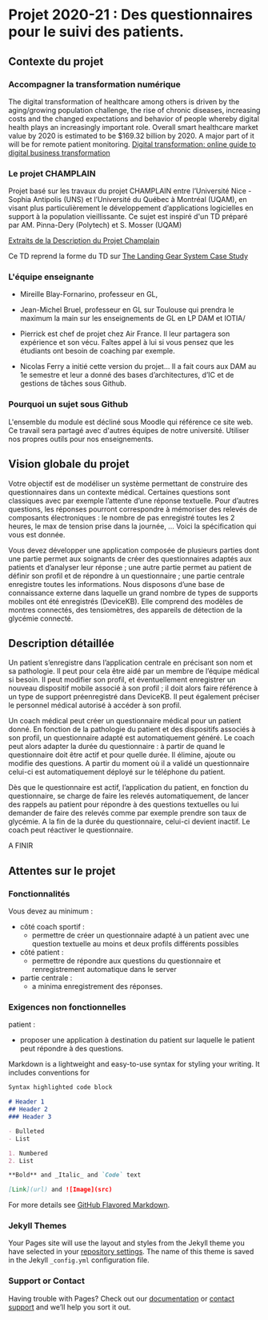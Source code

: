 # Projet 2020-21 : Des questionnaires pour le suivi des patients.


## Contexte du projet

### Accompagner la transformation numérique
The digital transformation of healthcare among others is driven by the aging/growing population challenge, the rise of chronic diseases, increasing costs and the changed expectations and behavior of people whereby digital health plays an increasingly important role.
Overall smart healthcare market value by 2020 is estimated to be $169.32 billion by 2020. A major part of it will be for remote patient monitoring.
[Digital transformation: online guide to digital business transformation](https://www.i-scoop.eu/digital-transformation/)

### Le projet CHAMPLAIN

Projet basé sur les travaux du projet CHAMPLAIN entre l’Université Nice - Sophia Antipolis (UNS) et l’Université du Québec à Montréal (UQAM), en visant plus particulièrement le développement d’applications logicielles en support à la population vieillissante.
Ce sujet est inspiré d'un TD préparé par AM. Pinna-Dery (Polytech) et S. Mosser (UQAM)

[Extraits de la Description du Projet Champlain](ChamplainIntroduction.txt)

Ce TD reprend la forme du TD sur [The Landing Gear System Case Study](https://mi-git.univ-tlse2.fr/ECb/LGS/blob/master/README.adoc)

### L'équipe enseignante
- Mireille Blay-Fornarino, professeur en GL, 
- Jean-Michel Bruel, professeur en GL sur Toulouse qui prendra le maximum la main sur les enseignements de GL en LP DAM et IOTIA/

- Pierrick est chef de projet chez Air France. Il leur partagera son expérience et son vécu. Faîtes appel à lui si vous pensez que les étudiants ont besoin de coaching par exemple.

- Nicolas Ferry a initié cette version du projet... Il a fait cours aux DAM au 1e semestre et leur a donné des bases d’architectures, d’IC et de gestions de tâches sous Github.

### Pourquoi un sujet sous Github
L'ensemble du module est décliné sous Moodle qui référence ce site web.
Ce travail sera partagé avec d'autres équipes de notre université.
Utiliser nos propres outils pour nos enseignements.

## Vision globale du projet
Votre objectif est de modéliser un système permettant de construire des questionnaires dans un contexte médical.  Certaines questions sont classiques avec par exemple l’attente d’une réponse textuelle. Pour d’autres questions, les réponses pourront correspondre à mémoriser des relevés de composants électroniques : le nombre de pas enregistré toutes les 2 heures, le max de tension prise dans la journée, …  Voici la spécification qui vous est donnée.

Vous devez développer une application composée de plusieurs parties dont une partie permet aux soignants de créer des questionnaires adaptés aux patients et d’analyser leur réponse ; une autre partie permet au patient de définir son profil et de répondre à un questionnaire ; une partie centrale enregistre toutes les informations. Nous disposons d’une base de connaissance externe dans laquelle un grand nombre de types de supports mobiles ont été enregistrés (DeviceKB). Elle comprend des modèles de montres connectés, des tensiomètres, des appareils de détection de la glycémie connecté.

## Description détaillée
Un patient s’enregistre dans l’application centrale en précisant son nom et sa pathologie. Il peut pour cela être aidé par un membre de l’équipe médical si besoin. Il peut modifier son profil, et éventuellement enregistrer un nouveau dispositif mobile associé à son profil ; il doit alors faire référence à un type de support préenregistré dans DeviceKB. Il peut également préciser le personnel médical autorisé à accéder à son profil.

Un coach médical peut créer un questionnaire médical pour un patient donné. En fonction de la pathologie du patient et des dispositifs associés à son profil, un questionnaire adapté est automatiquement généré. Le coach peut alors adapter la durée du questionnaire : à partir de quand le questionnaire doit être actif et pour quelle durée. Il élimine, ajoute ou modifie des questions. A partir du moment où il a validé un questionnaire celui-ci est automatiquement déployé sur le téléphone du patient.

Dès que le questionnaire est actif, l’application du patient, en fonction du questionnaire, se charge de faire les relevés automatiquement, de lancer des rappels au patient pour répondre à des questions textuelles ou lui demander de faire des relevés comme par exemple prendre son taux de glycémie. A la fin de la durée du questionnaire, celui-ci devient inactif. Le coach peut réactiver le questionnaire.

A FINIR

## Attentes sur le projet

### Fonctionnalités
Vous devez au minimum : 
  - côté coach sportif : 
     * permettre de créer un questionnaire adapté à un patient avec une question textuelle au moins et deux profils différents possibles
   - côté patient : 
     * permettre de répondre aux questions du questionnaire et renregistrement automatique dans le server
   - partie centrale : 
     * a minima enregistrement des réponses.
     
 ### Exigences non fonctionnelles
patient : 
  - proposer une application à destination du patient sur laquelle le patient peut répondre à des questions.




Markdown is a lightweight and easy-to-use syntax for styling your writing. It includes conventions for

```markdown
Syntax highlighted code block

# Header 1
## Header 2
### Header 3

- Bulleted
- List

1. Numbered
2. List

**Bold** and _Italic_ and `Code` text

[Link](url) and ![Image](src)
```

For more details see [GitHub Flavored Markdown](https://guides.github.com/features/mastering-markdown/).

### Jekyll Themes

Your Pages site will use the layout and styles from the Jekyll theme you have selected in your [repository settings](https://github.com/IUT-DEPT-INFO-UCA/LP-DAM-IOTIA-Project/settings). The name of this theme is saved in the Jekyll `_config.yml` configuration file.

### Support or Contact

Having trouble with Pages? Check out our [documentation](https://docs.github.com/categories/github-pages-basics/) or [contact support](https://github.com/contact) and we’ll help you sort it out.
